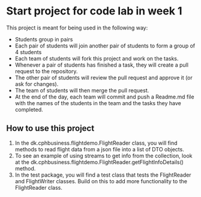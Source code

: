 # Start project for code lab in week 1
This project is meant for being used in the following way:
- Students group in pairs
- Each pair of students will join another pair of students to form a group of 4 students
- Each team of students will fork this project and work on the tasks.
- Whenever a pair of students has finished a task, they will create a pull request to the repository.
- The other pair of students will review the pull request and approve it (or ask for changes).
- The team of students will then merge the pull request.
- At the end of the day, each team will commit and push a Readme.md file with the names of the students in the team and the tasks they have completed.

## How to use this project
1. In the dk.cphbusiness.flightdemo.FlightReader class, you will find methods to read flight data from a json file into a list of DTO objects.
2. To see an example of using streams to get info from the collection, look at the dk.cphbusiness.flightdemo.FlightReader.getFlightInfoDetails() method.
3. In the test package, you will find a test class that tests the FlightReader and FlightWriter classes. Build on this to add more functionality to the FlightReader class. 